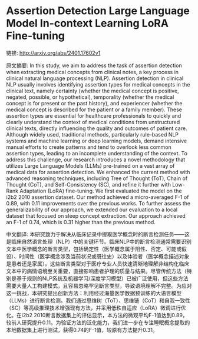 # Assertion Detection Large Language Model In-context Learning LoRA Fine-tuning

链接: http://arxiv.org/abs/2401.17602v1

原文摘要:
In this study, we aim to address the task of assertion detection when
extracting medical concepts from clinical notes, a key process in clinical
natural language processing (NLP). Assertion detection in clinical NLP usually
involves identifying assertion types for medical concepts in the clinical text,
namely certainty (whether the medical concept is positive, negated, possible,
or hypothetical), temporality (whether the medical concept is for present or
the past history), and experiencer (whether the medical concept is described
for the patient or a family member). These assertion types are essential for
healthcare professionals to quickly and clearly understand the context of
medical conditions from unstructured clinical texts, directly influencing the
quality and outcomes of patient care. Although widely used, traditional
methods, particularly rule-based NLP systems and machine learning or deep
learning models, demand intensive manual efforts to create patterns and tend to
overlook less common assertion types, leading to an incomplete understanding of
the context. To address this challenge, our research introduces a novel
methodology that utilizes Large Language Models (LLMs) pre-trained on a vast
array of medical data for assertion detection. We enhanced the current method
with advanced reasoning techniques, including Tree of Thought (ToT), Chain of
Thought (CoT), and Self-Consistency (SC), and refine it further with Low-Rank
Adaptation (LoRA) fine-tuning. We first evaluated the model on the i2b2 2010
assertion dataset. Our method achieved a micro-averaged F-1 of 0.89, with 0.11
improvements over the previous works. To further assess the generalizability of
our approach, we extended our evaluation to a local dataset that focused on
sleep concept extraction. Our approach achieved an F-1 of 0.74, which is 0.31
higher than the previous method.

中文翻译:
本研究致力于解决从临床记录中提取医学概念时的断言检测任务——这是临床自然语言处理（NLP）中的关键环节。临床NLP中的断言检测通常需要识别文本中医学概念的断言类型，包括确定性（医学概念属于阳性、否定、可能或假设）、时间性（医学概念涉及当前状况或既往史）以及体验者（医学概念描述对象是患者还是家属）。这些断言类型对于医疗专业人员快速清晰地理解非结构化临床文本中的病情语境至关重要，直接影响患者护理的质量与结果。尽管传统方法（特别是基于规则的NLP系统及机器学习/深度学习模型）已被广泛使用，但这些方法需要大量人工构建模式，且容易忽略罕见断言类型，导致语境理解不完整。为应对这一挑战，本研究提出创新方法：利用经过海量医学数据预训练的大语言模型（LLMs）进行断言检测。我们通过思维树（ToT）、思维链（CoT）和自我一致性（SC）等高级推理技术增强现有方法，并采用低秩自适应（LoRA）微调进行优化。在i2b2 2010断言数据集上的评估显示，本方法的微观平均F-1值达到0.89，较前人研究提升0.11。为验证方法的泛化能力，我们进一步在专注睡眠概念提取的本地数据集上进行测试，获得0.74的F-1值，较原有方法提升0.31。
